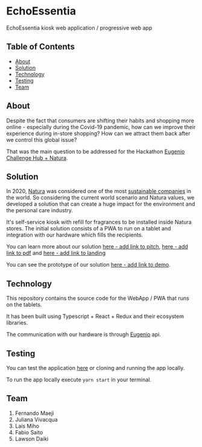 # EchoEssentia

EchoEssentia kiosk web application / progressive web app

## Table of Contents

- [About](#about)
- [Solution](#solution)
- [Technology](#technology)
- [Testing](#testing)
- [Team](#team)

## About

Despite the fact that consumers are shifting their habits and shopping more online - especially during the Covid-19 pandemic,
how can we improve their experience during in-store shopping? How can we attract them back after we control this global issue?

That was the main question to be addressed for the Hackathon [Eugenio Challenge Hub + Natura](https://www.eugeniochallengehub.io/).

## Solution

In 2020, [Natura](https://www.naturabrasil.com/) was considered one of the most
[sustainable companies](https://www.corporateknights.com/reports/2020-global-100/2020-global-100-ranking-15795648/)
in the world. So considering the current world scenario and Natura values, we developed a solution that can create a huge impact
for the environment and the personal care industry.

It's self-service kiosk with refill for fragrances to be installed inside Natura stores. The initial solution consists of
a PWA to run on a tablet and integration with our hardware which fills the recipients.

You can learn more about our solution [here - add link to pitch](), [here - add link to pdf]() and [here - add link to landing]()

You can see the prototype of our solution [here - add link to demo]().

## Technology

This repository contains the source code for the WebApp / PWA that runs on the tablets.

It has been built using Typescript + React + Redux and their ecosystem libraries.

The communication with our hardware is through [Eugenio](https://eugenio.io/) api.

## Testing

You can test the application [here](https://distracted-lamarr-9a862b.netlify.app/) or cloning and running the app locally.

To run the app locally execute `yarn start` in your terminal.

## Team

1. Fernando Maeji
2. Juliana Vivacqua
3. Laís Miho
4. Fabio Saito
5. Lawson Daiki
